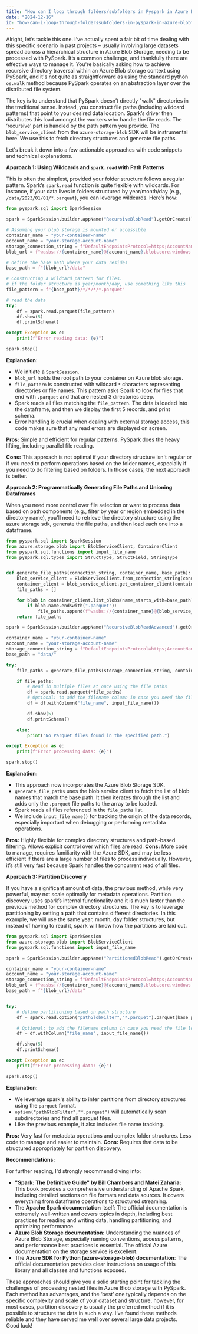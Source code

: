 ```yaml
---
title: "How can I loop through folders/subfolders in Pyspark in Azure Blob?"
date: "2024-12-16"
id: "how-can-i-loop-through-folderssubfolders-in-pyspark-in-azure-blob"
---
```


Alright, let’s tackle this one. I’ve actually spent a fair bit of time dealing with this specific scenario in past projects – usually involving large datasets spread across a hierarchical structure in Azure Blob Storage, needing to be processed with PySpark. It’s a common challenge, and thankfully there are effective ways to manage it. You're basically asking how to achieve recursive directory traversal within an Azure Blob storage context using PySpark, and it's not quite as straightforward as using the standard python `os.walk` method because PySpark operates on an abstraction layer over the distributed file system.

The key is to understand that PySpark doesn’t directly "walk" directories in the traditional sense. Instead, you construct file paths (including wildcard patterns) that point to your desired data location. Spark’s driver then distributes this load amongst the workers who handle the file reads. The ‘recursive’ part is handled by the path pattern you provide. The `blob_service_client` from the `azure-storage-blob` SDK will be instrumental here. We use this to fetch directory structures and generate file paths.

Let's break it down into a few actionable approaches with code snippets and technical explanations.

**Approach 1: Using Wildcards and `spark.read` with Path Patterns**

This is often the simplest, provided your folder structure follows a regular pattern. Spark’s `spark.read` function is quite flexible with wildcards. For instance, if your data lives in folders structured by year/month/day (e.g., `/data/2023/01/01/*.parquet`), you can leverage wildcards. Here’s how:

```python
from pyspark.sql import SparkSession

spark = SparkSession.builder.appName("RecursiveBlobRead").getOrCreate()

# Assuming your blob storage is mounted or accessible
container_name = "your-container-name"
account_name = "your-storage-account-name"
storage_connection_string = f"DefaultEndpointsProtocol=https;AccountName={account_name};AccountKey=your-storage-account-key;EndpointSuffix=core.windows.net"
blob_url = f"wasbs://{container_name}@{account_name}.blob.core.windows.net"

# define the base path where your data resides
base_path = f"{blob_url}/data"

# Constructing a wildcard pattern for files.
# if the folder structure is year/month/day, use something like this
file_pattern = f"{base_path}/*/*/*/*.parquet"

# read the data
try:
    df = spark.read.parquet(file_pattern)
    df.show(5)
    df.printSchema()

except Exception as e:
    print(f"Error reading data: {e}")

spark.stop()

```

**Explanation:**

-   We initiate a `SparkSession`.
-   `blob_url` holds the root path to your container on Azure blob storage.
-   `file_pattern` is constructed with wildcard `*` characters representing directories or file names. This pattern asks Spark to look for files that end with `.parquet` and that are nested 3 directories deep.
-   Spark reads all files matching the `file_pattern`. The data is loaded into the dataframe, and then we display the first 5 records, and print schema.
-   Error handling is crucial when dealing with external storage access, this code makes sure that any read errors are displayed on screen.

**Pros:** Simple and efficient for regular patterns. PySpark does the heavy lifting, including parallel file reading.

**Cons:** This approach is not optimal if your directory structure isn't regular or if you need to perform operations based on the folder names, especially if you need to do filtering based on folders. In those cases, the next approach is better.

**Approach 2: Programmatically Generating File Paths and Unioning Dataframes**

When you need more control over file selection or want to process data based on path components (e.g., filter by year or region embedded in the directory name), you'll need to retrieve the directory structure using the azure storage sdk, generate the file paths, and then load each one into a dataframe.

```python
from pyspark.sql import SparkSession
from azure.storage.blob import BlobServiceClient, ContainerClient
from pyspark.sql.functions import input_file_name
from pyspark.sql.types import StructType, StructField, StringType


def generate_file_paths(connection_string, container_name, base_path):
    blob_service_client = BlobServiceClient.from_connection_string(connection_string)
    container_client = blob_service_client.get_container_client(container_name)
    file_paths = []

    for blob in container_client.list_blobs(name_starts_with=base_path):
        if blob.name.endswith(".parquet"):
            file_paths.append(f"wasbs://{container_name}@{blob_service_client.account_name}.blob.core.windows.net/{blob.name}")
    return file_paths

spark = SparkSession.builder.appName("RecursiveBlobReadAdvanced").getOrCreate()

container_name = "your-container-name"
account_name = "your-storage-account-name"
storage_connection_string = f"DefaultEndpointsProtocol=https;AccountName={account_name};AccountKey=your-storage-account-key;EndpointSuffix=core.windows.net"
base_path = "data/"

try:
    file_paths = generate_file_paths(storage_connection_string, container_name, base_path)

    if file_paths:
        # Read in multiple files at once using the file paths
        df = spark.read.parquet(*file_paths)
        # Optional: to add the filename column in case you need the file location
        df = df.withColumn("file_name", input_file_name())

        df.show(5)
        df.printSchema()

    else:
        print("No Parquet files found in the specified path.")

except Exception as e:
    print(f"Error processing data: {e}")

spark.stop()
```

**Explanation:**

-   This approach now incorporates the Azure Blob Storage SDK.
-   `generate_file_paths` uses the blob service client to fetch the list of blob names that match the base path. It then iterates through the list and adds only the `.parquet` file paths to the array to be loaded.
-   Spark reads all files referenced in the `file_paths` list.
-   We include `input_file_name()` for tracking the origin of the data records, especially important when debugging or performing metadata operations.

**Pros:** Highly flexible for complex directory structures and path-based filtering. Allows explicit control over which files are read.
**Cons:** More code to manage, requires familiarity with the Azure SDK, and may be less efficient if there are a large number of files to process individually. However, it’s still very fast because Spark handles the concurrent read of all files.

**Approach 3: Partition Discovery**

If you have a significant amount of data, the previous method, while very powerful, may not scale optimally for metadata operations. Partition discovery uses spark’s internal functionality and it is much faster than the previous method for complex directory structures. The key is to leverage partitioning by setting a path that contains different directories. In this example, we will use the same year, month, day folder structures, but instead of having to read it, spark will know how the partitions are laid out.

```python
from pyspark.sql import SparkSession
from azure.storage.blob import BlobServiceClient
from pyspark.sql.functions import input_file_name

spark = SparkSession.builder.appName("PartitionedBlobRead").getOrCreate()

container_name = "your-container-name"
account_name = "your-storage-account-name"
storage_connection_string = f"DefaultEndpointsProtocol=https;AccountName={account_name};AccountKey=your-storage-account-key;EndpointSuffix=core.windows.net"
blob_url = f"wasbs://{container_name}@{account_name}.blob.core.windows.net"
base_path = f"{blob_url}/data"


try:
    # define partitioning based on path structure
    df = spark.read.option("pathGlobFilter","*.parquet").parquet(base_path)

    # Optional: to add the filename column in case you need the file location
    df = df.withColumn("file_name", input_file_name())

    df.show(5)
    df.printSchema()

except Exception as e:
    print(f"Error processing data: {e}")

spark.stop()
```

**Explanation:**

-   We leverage spark's ability to infer partitions from directory structures using the `parquet` format.
-   `option("pathGlobFilter","*.parquet")` will automatically scan subdirectories and find all parquet files.
-   Like the previous example, it also includes file name tracking.

**Pros:** Very fast for metadata operations and complex folder structures. Less code to manage and easier to maintain.
**Cons:** Requires that data to be structured appropriately for partition discovery.

**Recommendations:**

For further reading, I'd strongly recommend diving into:

*   **"Spark: The Definitive Guide" by Bill Chambers and Matei Zaharia:** This book provides a comprehensive understanding of Apache Spark, including detailed sections on file formats and data sources. It covers everything from dataframe operations to structured streaming.
*   The **Apache Spark documentation** itself: The official documentation is extremely well-written and covers topics in depth, including best practices for reading and writing data, handling partitioning, and optimizing performance.
*   **Azure Blob Storage documentation:** Understanding the nuances of Azure Blob Storage, especially naming conventions, access patterns, and performance best practices is essential. The official Azure documentation on the storage service is excellent.
*   The **Azure SDK for Python (azure-storage-blob) documentation**: The official documentation provides clear instructions on usage of this library and all classes and functions exposed.

These approaches should give you a solid starting point for tackling the challenges of processing nested files in Azure Blob storage with PySpark. Each method has advantages, and the ‘best’ one typically depends on the specific complexity and scale of your dataset and structure, however, for most cases, partition discovery is usually the preferred method if it is possible to structure the data in such a way. I’ve found these methods reliable and they have served me well over several large data projects. Good luck!
